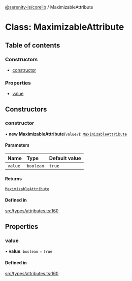 [@serenity-is/corelib](../README.md) / MaximizableAttribute

# Class: MaximizableAttribute

## Table of contents

### Constructors

- [constructor](MaximizableAttribute.md#constructor)

### Properties

- [value](MaximizableAttribute.md#value)

## Constructors

### constructor

• **new MaximizableAttribute**(`value?`): [`MaximizableAttribute`](MaximizableAttribute.md)

#### Parameters

| Name | Type | Default value |
| :------ | :------ | :------ |
| `value` | `boolean` | `true` |

#### Returns

[`MaximizableAttribute`](MaximizableAttribute.md)

#### Defined in

[src/types/attributes.ts:160](https://github.com/serenity-is/serenity/blob/master/packages/corelib/src/types/attributes.ts#L160)

## Properties

### value

• **value**: `boolean` = `true`

#### Defined in

[src/types/attributes.ts:160](https://github.com/serenity-is/serenity/blob/master/packages/corelib/src/types/attributes.ts#L160)
